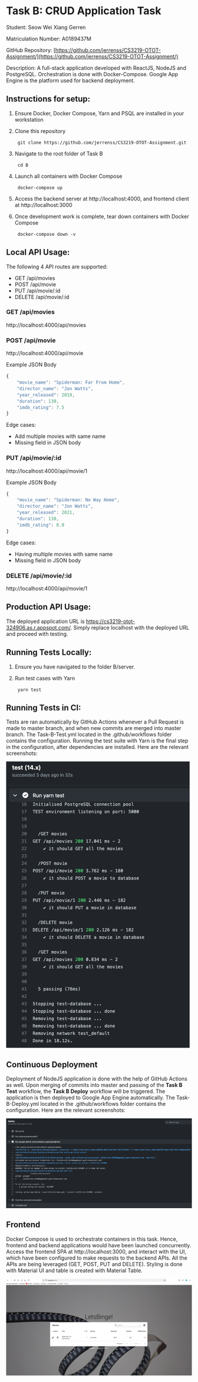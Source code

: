 # Task B: CRUD Application Task

Student: Seow Wei Xiang Gerren

Matriculation Number: A0189437M

GitHub Repository: [https://github.com/jerrenss/CS3219-OTOT-Assignment/](https://github.com/jerrenss/CS3219-OTOT-Assignment/)

Description: A full-stack application developed with ReactJS, NodeJS and PostgreSQL. Orchestration is done with Docker-Compose. Google App Engine is the platform used for backend deployment.

## Instructions for setup:
1. Ensure Docker, Docker Compose, Yarn and PSQL are installed in your workstation
2. Clone this repository
  
        git clone https://github.com/jerrenss/CS3219-OTOT-Assignment.git

3. Navigate to the root folder of Task B

        cd B
    
4. Launch all containers with Docker Compose

        docker-compose up

5. Access the backend server at http://localhost:4000, and frontend client at http://localhost:3000
6. Once development work is complete, tear down containers with Docker Compose

        docker-compose down -v


## Local API Usage:
The following 4 API routes are supported:
  - GET /api/movies
  - POST /api/movie
  - PUT /api/movie/:id
  - DELETE /api/movie/:id

### GET /api/movies
http://localhost:4000/api/movies

### POST /api/movie
http://localhost:4000/api/movie

Example JSON Body
```javascript
{
    "movie_name": "Spiderman: Far From Home",
    "director_name": "Jon Watts",
    "year_released": 2019,
    "duration": 130,
    "imdb_rating": 7.5
}
```

Edge cases:
- Add multiple movies with same name
- Missing field in JSON body

### PUT /api/movie/:id
http://localhost:4000/api/movie/1

Example JSON Body
```javascript
{
    "movie_name": "Spiderman: No Way Home",
    "director_name": "Jon Watts",
    "year_released": 2021,
    "duration": 130,
    "imdb_rating": 8.0
}
```

Edge cases:
- Having multiple movies with same name
- Missing field in JSON body

### DELETE /api/movie/:id
http://localhost:4000/api/movie/1

## Production API Usage:
The deployed application URL is https://cs3219-otot-324906.as.r.appspot.com/. Simply replace localhost with the deployed URL and proceed with testing.

## Running Tests Locally:
1. Ensure you have navigated to the folder B/server.
2. Run test cases with Yarn
  
        yarn test

## Running Tests in CI:
Tests are ran automatically by GitHub Actions whenever a Pull Request is made to master branch, and when new commits are merged into master branch. The Task-B-Test.yml located in the .github/workflows folder contains the configuration. Running the test suite with Yarn is the final step in the configuration, after dependencies are installed. Here are the relevant screenshots:

![GitHub Actions Test Output](./docs/GA-Test-Output.png)

## Continuous Deployment
Deployment of NodeJS application is done with the help of GitHub Actions as well. Upon merging of commits into master and passing of the **Task B Test** workflow, the **Task B Deploy** workflow will be triggered. The application is then deployed to Google App Engine automatically. The Task-B-Deploy.yml located in the .github/workflows folder contains the configuration. Here are the relevant screenshots:

![GitHub Actions Deploy Output](./docs/GA-Deploy-Output.png)

## Frontend
Docker Compose is used to orchestrate containers in this task. Hence, frontend and backend applications would have been launched concurrently. Access the frontend SPA 
at http://localhost:3000, and interact with the UI, which have been configured to make requests to the backend APIs. All the APIs are being leveraged (GET, POST, PUT and DELETE). Styling is done with Material UI and table is created with Material Table.

![Frontend Landing Page](./docs/FE-Landing-Page.png)

